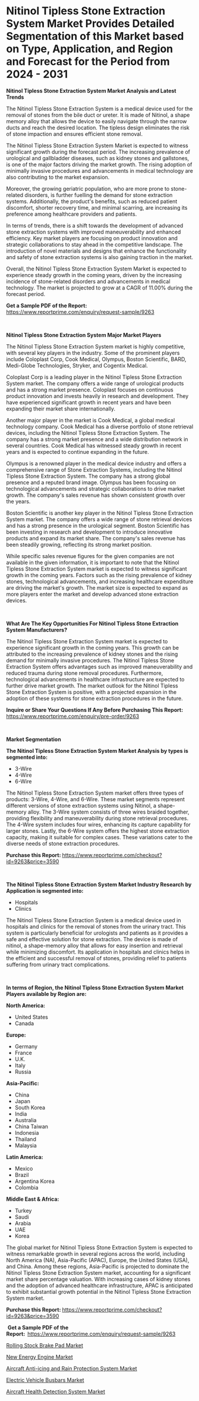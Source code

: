 <p><h1>Nitinol Tipless Stone Extraction System Market Provides Detailed Segmentation of this Market based on Type, Application, and Region and Forecast for the Period from 2024 - 2031</h1></p><p><strong>Nitinol Tipless Stone Extraction System Market Analysis and Latest Trends</strong></p>
<p><p>The Nitinol Tipless Stone Extraction System is a medical device used for the removal of stones from the bile duct or ureter. It is made of Nitinol, a shape memory alloy that allows the device to easily navigate through the narrow ducts and reach the desired location. The tipless design eliminates the risk of stone impaction and ensures efficient stone removal.</p><p>The Nitinol Tipless Stone Extraction System Market is expected to witness significant growth during the forecast period. The increasing prevalence of urological and gallbladder diseases, such as kidney stones and gallstones, is one of the major factors driving the market growth. The rising adoption of minimally invasive procedures and advancements in medical technology are also contributing to the market expansion.</p><p>Moreover, the growing geriatric population, who are more prone to stone-related disorders, is further fuelling the demand for stone extraction systems. Additionally, the product's benefits, such as reduced patient discomfort, shorter recovery time, and minimal scarring, are increasing its preference among healthcare providers and patients.</p><p>In terms of trends, there is a shift towards the development of advanced stone extraction systems with improved maneuverability and enhanced efficiency. Key market players are focusing on product innovation and strategic collaborations to stay ahead in the competitive landscape. The introduction of novel materials and designs that enhance the functionality and safety of stone extraction systems is also gaining traction in the market.</p><p>Overall, the Nitinol Tipless Stone Extraction System Market is expected to experience steady growth in the coming years, driven by the increasing incidence of stone-related disorders and advancements in medical technology. The market is projected to grow at a CAGR of 11.00% during the forecast period.</p></p>
<p><strong>Get a Sample PDF of the Report:&nbsp;</strong> <a href="https://www.reportprime.com/enquiry/request-sample/9263">https://www.reportprime.com/enquiry/request-sample/9263</a></p>
<p>&nbsp;</p>
<p><strong>Nitinol Tipless Stone Extraction System Major Market Players</strong></p>
<p><p>The Nitinol Tipless Stone Extraction System market is highly competitive, with several key players in the industry. Some of the prominent players include Coloplast Corp, Cook Medical, Olympus, Boston Scientific, BARD, Medi-Globe Technologies, Stryker, and Cogentix Medical.</p><p>Coloplast Corp is a leading player in the Nitinol Tipless Stone Extraction System market. The company offers a wide range of urological products and has a strong market presence. Coloplast focuses on continuous product innovation and invests heavily in research and development. They have experienced significant growth in recent years and have been expanding their market share internationally.</p><p>Another major player in the market is Cook Medical, a global medical technology company. Cook Medical has a diverse portfolio of stone retrieval devices, including the Nitinol Tipless Stone Extraction System. The company has a strong market presence and a wide distribution network in several countries. Cook Medical has witnessed steady growth in recent years and is expected to continue expanding in the future.</p><p>Olympus is a renowned player in the medical device industry and offers a comprehensive range of Stone Extraction Systems, including the Nitinol Tipless Stone Extraction System. The company has a strong global presence and a reputed brand image. Olympus has been focusing on technological advancements and strategic collaborations to drive market growth. The company's sales revenue has shown consistent growth over the years.</p><p>Boston Scientific is another key player in the Nitinol Tipless Stone Extraction System market. The company offers a wide range of stone retrieval devices and has a strong presence in the urological segment. Boston Scientific has been investing in research and development to introduce innovative products and expand its market share. The company's sales revenue has been steadily growing, reflecting its strong market position.</p><p>While specific sales revenue figures for the given companies are not available in the given information, it is important to note that the Nitinol Tipless Stone Extraction System market is expected to witness significant growth in the coming years. Factors such as the rising prevalence of kidney stones, technological advancements, and increasing healthcare expenditure are driving the market's growth. The market size is expected to expand as more players enter the market and develop advanced stone extraction devices.</p></p>
<p>&nbsp;</p>
<p><strong>What Are The Key Opportunities For Nitinol Tipless Stone Extraction System Manufacturers?</strong></p>
<p><p>The Nitinol Tipless Stone Extraction System market is expected to experience significant growth in the coming years. This growth can be attributed to the increasing prevalence of kidney stones and the rising demand for minimally invasive procedures. The Nitinol Tipless Stone Extraction System offers advantages such as improved maneuverability and reduced trauma during stone removal procedures. Furthermore, technological advancements in healthcare infrastructure are expected to further drive market growth. The market outlook for the Nitinol Tipless Stone Extraction System is positive, with a projected expansion in the adoption of these systems for stone extraction procedures in the future.</p></p>
<p><strong>Inquire or Share Your Questions If Any Before Purchasing This Report:</strong> <a href="https://www.reportprime.com/enquiry/pre-order/9263">https://www.reportprime.com/enquiry/pre-order/9263</a></p>
<p>&nbsp;</p>
<p><strong>Market Segmentation</strong></p>
<p><strong>The Nitinol Tipless Stone Extraction System Market Analysis by types is segmented into:</strong></p>
<p><ul><li>3-Wire</li><li>4-Wire</li><li>6-Wire</li></ul></p>
<p><p>The Nitinol Tipless Stone Extraction System market offers three types of products: 3-Wire, 4-Wire, and 6-Wire. These market segments represent different versions of stone extraction systems using Nitinol, a shape-memory alloy. The 3-Wire system consists of three wires braided together, providing flexibility and maneuverability during stone retrieval procedures. The 4-Wire system includes four wires, enhancing its capture capability for larger stones. Lastly, the 6-Wire system offers the highest stone extraction capacity, making it suitable for complex cases. These variations cater to the diverse needs of stone extraction procedures.</p></p>
<p><strong>Purchase this Report:&nbsp;</strong><a href="https://www.reportprime.com/checkout?id=9263&price=3590">https://www.reportprime.com/checkout?id=9263&price=3590</a></p>
<p>&nbsp;</p>
<p><strong>The Nitinol Tipless Stone Extraction System Market Industry Research by Application is segmented into:</strong></p>
<p><ul><li>Hospitals</li><li>Clinics</li></ul></p>
<p><p>The Nitinol Tipless Stone Extraction System is a medical device used in hospitals and clinics for the removal of stones from the urinary tract. This system is particularly beneficial for urologists and patients as it provides a safe and effective solution for stone extraction. The device is made of nitinol, a shape-memory alloy that allows for easy insertion and retrieval while minimizing discomfort. Its application in hospitals and clinics helps in the efficient and successful removal of stones, providing relief to patients suffering from urinary tract complications.</p></p>
<p>&nbsp;</p>
<p><strong>In terms of Region, the Nitinol Tipless Stone Extraction System Market Players available by Region are:</strong></p>
<p>
    <p> <strong> North America: </strong>
        <ul>
            <li>United States</li>
            <li>Canada</li>
        </ul>
        </p> 
    <p> <strong> Europe: </strong>
        <ul>
            <li>Germany</li>
            <li>France</li>
            <li>U.K.</li>
            <li>Italy</li>
            <li>Russia</li>
        </ul>
        </p> 
    <p> <strong> Asia-Pacific: </strong>
        <ul>
            <li>China</li>
            <li>Japan</li>
            <li>South Korea</li>
            <li>India</li>
            <li>Australia</li>
            <li>China Taiwan</li>
            <li>Indonesia</li>
            <li>Thailand</li>
            <li>Malaysia</li>
        </ul>
        </p> 
    <p> <strong> Latin America: </strong>
        <ul>
            <li>Mexico</li>
            <li>Brazil</li>
            <li>Argentina Korea</li>
            <li>Colombia</li>
        </ul>
        </p> 
    <p> <strong> Middle East & Africa: </strong>
        <ul>
            <li>Turkey</li>
            <li>Saudi</li>
            <li>Arabia</li>
            <li>UAE</li>
            <li>Korea</li>
        </ul>
    </p>
    </p>
<p><p>The global market for Nitinol Tipless Stone Extraction System is expected to witness remarkable growth in several regions across the world, including North America (NA), Asia-Pacific (APAC), Europe, the United States (USA), and China. Among these regions, Asia-Pacific is projected to dominate the Nitinol Tipless Stone Extraction System market, accounting for a significant market share percentage valuation. With increasing cases of kidney stones and the adoption of advanced healthcare infrastructure, APAC is anticipated to exhibit substantial growth potential in the Nitinol Tipless Stone Extraction System market.</p></p>
<p><strong>Purchase this Report: </strong><a href="https://www.reportprime.com/checkout?id=9263&price=3590">https://www.reportprime.com/checkout?id=9263&price=3590</a></p>
<p>&nbsp;<strong>Get a Sample PDF of the Report:&nbsp;&nbsp;</strong><a href="https://www.reportprime.com/enquiry/request-sample/9263">https://www.reportprime.com/enquiry/request-sample/9263</a></p>
<p><strong></strong></p>
<p><p><a href="https://medium.com/@faithterry767/rolling-stock-brake-pad-market-share-evolution-and-market-growth-trends-2024-2031-41a381f80de5">Rolling Stock Brake Pad Market</a></p><p><a href="https://medium.com/@charityrice25/new-energy-engine-market-competitive-analysis-market-trends-and-forecast-to-2031-cb68b5cb3dea">New Energy Engine Market</a></p><p><a href="https://medium.com/@faithterry767/aircraft-anti-icing-and-rain-protection-system-market-report-reveals-the-latest-trends-and-growth-49a566af1eb1">Aircraft Anti-icing and Rain Protection System Market</a></p><p><a href="https://medium.com/@faithterry767/electric-vehicle-busbars-market-size-market-outlook-and-market-forecast-2024-to-2031-d1dc39167d34">Electric Vehicle Busbars Market</a></p><p><a href="https://medium.com/@faithterry767/aircraft-health-detection-system-market-size-reveals-the-best-marketing-channels-in-global-industry-adaa5751def8">Aircraft Health Detection System Market</a></p></p>